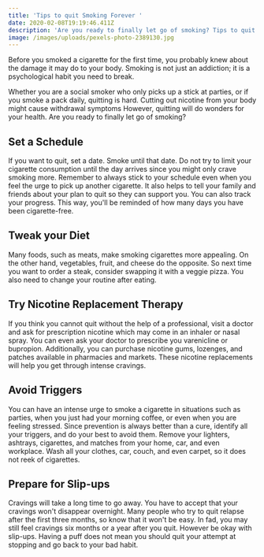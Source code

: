 ```yaml
---
title: 'Tips to quit Smoking Forever '
date: 2020-02-08T19:19:46.411Z
description: 'Are you ready to finally let go of smoking? Tips to quit Smoking Forever '
image: /images/uploads/pexels-photo-2389130.jpg
---
```

Before you smoked a cigarette for the first time, you probably knew about the damage it may do to your body. Smoking is not just an addiction; it is a psychological habit you need to break. 

Whether you are a social smoker who only picks up a stick at parties, or if you smoke a pack daily, quitting is hard. Cutting out nicotine from your body might cause withdrawal symptoms However, quitting will do wonders for your health. Are you ready to finally let go of smoking? 

## Set a Schedule 

If you want to quit, set a date. Smoke until that date. Do not try to limit your cigarette consumption until the day arrives since you might only crave smoking more. Remember to always stick to your schedule even when you feel the urge to pick up another cigarette. It also helps to tell your family and friends about your plan to quit so they can support you. You can also track your progress. This way, you'll be reminded of how many days you have been cigarette-free. 

## Tweak your Diet 

Many foods, such as meats, make smoking cigarettes more appealing. On the other hand, vegetables, fruit, and cheese do the opposite. So next time you want to order a steak, consider swapping it with a veggie pizza. You also need to change your routine after eating. 

## Try Nicotine Replacement Therapy 

If you think you cannot quit without the help of a professional, visit a doctor and ask for prescription nicotine which may come in an inhaler or nasal spray. You can even ask your doctor to prescribe you varenicline or bupropion.  Additionally, you can purchase nicotine gums, lozenges, and patches available in pharmacies and markets. These nicotine replacements will help you get through intense cravings. 

## Avoid Triggers 

You can have an intense urge to smoke a cigarette in situations such as parties, when you just had your morning coffee, or even when you are feeling stressed. Since prevention is always better than a cure, identify all your triggers, and do your best to avoid them. Remove your lighters, ashtrays, cigarettes, and matches from your home, car, and even workplace. Wash all your clothes, car, couch, and even carpet, so it does not reek of cigarettes. 

## Prepare for Slip-ups 

Cravings will take a long time to go away. You have to accept that your cravings won't disappear overnight. Many people who try to quit relapse after the first three months, so know that it won't be easy. In fad, you may still feel cravings six months or a year after you quit. However be okay with slip-ups. Having a puff does not mean you should quit your attempt at stopping and go back to your bad habit.
